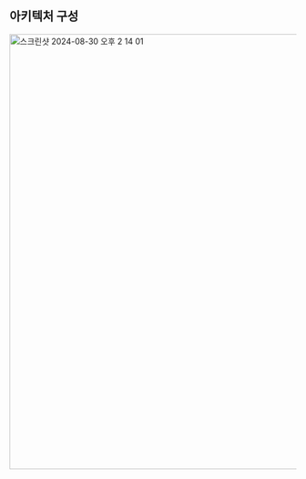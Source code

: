 ## 아키텍처 구성
<img width="763" alt="스크린샷 2024-08-30 오후 2 14 01" src="https://github.com/user-attachments/assets/49af3197-0f0d-4018-9173-629212b975e6">
